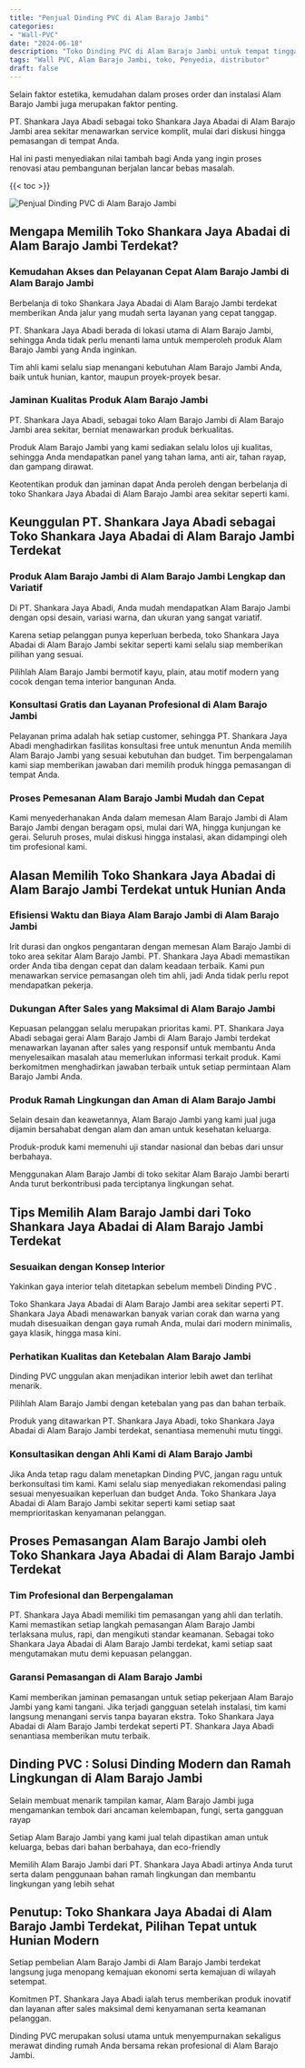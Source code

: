 ```yaml
---
title: "Penjual Dinding PVC di Alam Barajo Jambi"
categories: 
- "Wall-PVC"
date: "2024-06-18"
description: "Toko Dinding PVC di Alam Barajo Jambi untuk tempat tinggal, kantor, dan gerai. Material terbaik, beragam motif, pilihan warna elegan, beserta layanan instalasi oleh tim profesional dan jaminan resmi!|Jasa distribusi Dinding PVC di Alam Barajo Jambi bagi kebutuhan rumah, perkantoran, atau toko, beserta panel berkualitas dan pemasangan oleh teknisi ahli dan garansi resmi.|Solusi Dinding PVC di Alam Barajo Jambi yang terbukti bagi hunian, perkantoran, dan ritel, bersama panel unggulan dan penempatan dikerjakan oleh tim ahli serta garansi resmi.|Penjualan Dinding PVC di Alam Barajo Jambi bagi hunian, perkantoran, serta toko, beserta panel unggulan dan instalasi dikerjakan oleh tenaga ahli berpengalaman, dilengkapi dengan jaminan resmi.}"
tags: "Wall PVC, Alam Barajo Jambi, toko, Penyedia, distributor"
draft: false
---
```


Selain faktor estetika, kemudahan dalam proses order dan instalasi Alam Barajo Jambi juga merupakan faktor penting.

PT. Shankara Jaya Abadi sebagai toko Shankara Jaya Abadai di Alam Barajo Jambi area sekitar menawarkan service komplit, mulai dari diskusi hingga pemasangan di tempat Anda.

Hal ini pasti menyediakan nilai tambah bagi Anda yang ingin proses renovasi atau pembangunan berjalan lancar bebas masalah.

{{< toc >}}

![Penjual Dinding PVC di Alam Barajo Jambi](/images/Wall-PVC/Penjual-Dinding-PVC-di-Alam-Barajo-Jambi.png)


## Mengapa Memilih Toko Shankara Jaya Abadai di Alam Barajo Jambi Terdekat?

### Kemudahan Akses dan Pelayanan Cepat Alam Barajo Jambi di Alam Barajo Jambi

Berbelanja di toko Shankara Jaya Abadai di Alam Barajo Jambi terdekat memberikan Anda jalur yang mudah serta layanan yang cepat tanggap.

PT. Shankara Jaya Abadi berada di lokasi utama di Alam Barajo Jambi, sehingga Anda tidak perlu menanti lama untuk memperoleh produk Alam Barajo Jambi yang Anda inginkan.

Tim ahli kami selalu siap menangani kebutuhan Alam Barajo Jambi Anda, baik untuk hunian, kantor, maupun proyek-proyek besar.

### Jaminan Kualitas Produk Alam Barajo Jambi

PT. Shankara Jaya Abadi, sebagai toko Alam Barajo Jambi di Alam Barajo Jambi area sekitar, berniat menawarkan produk berkualitas.

Produk Alam Barajo Jambi yang kami sediakan selalu lolos uji kualitas, sehingga Anda mendapatkan panel yang tahan lama, anti air, tahan rayap, dan gampang dirawat.

Keotentikan produk dan jaminan dapat Anda peroleh dengan berbelanja di toko Shankara Jaya Abadai di Alam Barajo Jambi area sekitar seperti kami.

## Keunggulan PT. Shankara Jaya Abadi sebagai Toko Shankara Jaya Abadai di Alam Barajo Jambi Terdekat

### Produk Alam Barajo Jambi di Alam Barajo Jambi Lengkap dan Variatif

Di PT. Shankara Jaya Abadi, Anda mudah mendapatkan Alam Barajo Jambi dengan opsi desain, variasi warna, dan ukuran yang sangat variatif.

Karena setiap pelanggan punya keperluan berbeda, toko Shankara Jaya Abadai di Alam Barajo Jambi sekitar seperti kami selalu siap memberikan pilihan yang sesuai.

Pilihlah Alam Barajo Jambi bermotif kayu, plain, atau motif modern yang cocok dengan tema interior bangunan Anda.

### Konsultasi Gratis dan Layanan Profesional di Alam Barajo Jambi

Pelayanan prima adalah hak setiap customer, sehingga PT. Shankara Jaya Abadi menghadirkan fasilitas konsultasi free untuk menuntun Anda memilih Alam Barajo Jambi yang sesuai kebutuhan dan budget. Tim berpengalaman kami siap memberikan jawaban dari memilih produk hingga pemasangan di tempat Anda.

### Proses Pemesanan Alam Barajo Jambi Mudah dan Cepat

Kami menyederhanakan Anda dalam memesan Alam Barajo Jambi di Alam Barajo Jambi dengan beragam opsi, mulai dari WA, hingga kunjungan ke gerai. Seluruh proses, mulai diskusi hingga instalasi, akan didampingi oleh tim profesional kami.

## Alasan Memilih Toko Shankara Jaya Abadai di Alam Barajo Jambi Terdekat untuk Hunian Anda

### Efisiensi Waktu dan Biaya Alam Barajo Jambi di Alam Barajo Jambi

Irit durasi dan ongkos pengantaran dengan memesan Alam Barajo Jambi di toko area sekitar Alam Barajo Jambi. PT. Shankara Jaya Abadi memastikan order Anda tiba dengan cepat dan dalam keadaan terbaik. Kami pun menawarkan service pemasangan oleh tim ahli, jadi Anda tidak perlu repot mendapatkan pekerja.

### Dukungan After Sales yang Maksimal di Alam Barajo Jambi

Kepuasan pelanggan selalu merupakan prioritas kami. PT. Shankara Jaya Abadi sebagai gerai Alam Barajo Jambi di Alam Barajo Jambi terdekat menawarkan layanan after sales yang responsif untuk membantu Anda menyelesaikan masalah atau memerlukan informasi terkait produk. Kami berkomitmen menghadirkan jawaban terbaik untuk setiap permintaan Alam Barajo Jambi Anda.

### Produk Ramah Lingkungan dan Aman di Alam Barajo Jambi

Selain desain dan keawetannya, Alam Barajo Jambi yang kami jual juga dijamin bersahabat dengan alam dan aman untuk kesehatan keluarga.

Produk-produk kami memenuhi uji standar nasional dan bebas dari unsur berbahaya.

Menggunakan Alam Barajo Jambi di toko sekitar Alam Barajo Jambi berarti Anda turut berkontribusi pada terciptanya lingkungan sehat.

## Tips Memilih Alam Barajo Jambi dari Toko Shankara Jaya Abadai di Alam Barajo Jambi Terdekat

### Sesuaikan dengan Konsep Interior 

Yakinkan gaya interior telah ditetapkan sebelum membeli  Dinding PVC .

Toko Shankara Jaya Abadai di Alam Barajo Jambi area sekitar seperti PT. Shankara Jaya Abadi menawarkan banyak varian corak dan warna yang mudah disesuaikan dengan gaya rumah Anda, mulai dari modern minimalis, gaya klasik, hingga masa kini.

### Perhatikan Kualitas dan Ketebalan Alam Barajo Jambi

 Dinding PVC  unggulan akan menjadikan interior lebih awet dan terlihat menarik.

Pilihlah Alam Barajo Jambi dengan ketebalan yang pas dan bahan terbaik.

Produk yang ditawarkan PT. Shankara Jaya Abadi, toko Shankara Jaya Abadai di Alam Barajo Jambi terdekat, senantiasa memenuhi mutu tinggi.

### Konsultasikan dengan Ahli Kami di Alam Barajo Jambi

Jika Anda tetap ragu dalam menetapkan Dinding PVC, jangan ragu untuk berkonsultasi tim kami. Kami selalu siap menyediakan rekomendasi paling sesuai menyesuaikan keperluan dan budget Anda. Toko Shankara Jaya Abadai di Alam Barajo Jambi sekitar seperti kami setiap saat memprioritaskan kenyamanan pelanggan.

## Proses Pemasangan Alam Barajo Jambi oleh Toko Shankara Jaya Abadai di Alam Barajo Jambi Terdekat

### Tim Profesional dan Berpengalaman

PT. Shankara Jaya Abadi memiliki tim pemasangan yang ahli dan terlatih. Kami memastikan setiap langkah pemasangan Alam Barajo Jambi terlaksana mulus, rapi, dan mengikuti standar keamanan. Sebagai toko Shankara Jaya Abadai di Alam Barajo Jambi terdekat, kami setiap saat mengutamakan mutu demi kepuasan pelanggan.

### Garansi Pemasangan di Alam Barajo Jambi

Kami memberikan jaminan pemasangan untuk setiap pekerjaan Alam Barajo Jambi yang kami tangani. Jika terjadi gangguan setelah instalasi, tim kami langsung menangani servis tanpa bayaran ekstra. Toko Shankara Jaya Abadai di Alam Barajo Jambi terdekat seperti PT. Shankara Jaya Abadi senantiasa memberikan mutu terbaik.

##  Dinding PVC : Solusi Dinding Modern dan Ramah Lingkungan di Alam Barajo Jambi

Selain membuat menarik tampilan kamar, Alam Barajo Jambi juga mengamankan tembok dari ancaman kelembapan, fungi, serta gangguan rayap

Setiap Alam Barajo Jambi yang kami jual telah dipastikan aman untuk keluarga, bebas dari bahan berbahaya, dan eco-friendly

Memilih Alam Barajo Jambi dari PT. Shankara Jaya Abadi artinya Anda turut serta dalam penggunaan bahan ramah lingkungan dan membantu lingkungan yang lebih sehat

## Penutup: Toko Shankara Jaya Abadai di Alam Barajo Jambi Terdekat, Pilihan Tepat untuk Hunian Modern

Setiap pembelian Alam Barajo Jambi di Alam Barajo Jambi terdekat langsung juga menopang kemajuan ekonomi serta kemajuan di wilayah setempat.

Komitmen PT. Shankara Jaya Abadi ialah terus memberikan produk inovatif dan layanan after sales maksimal demi kenyamanan serta keamanan pelanggan.

 Dinding PVC  merupakan solusi utama untuk menyempurnakan sekaligus merawat dinding rumah Anda bersama rekan profesional di Alam Barajo Jambi.